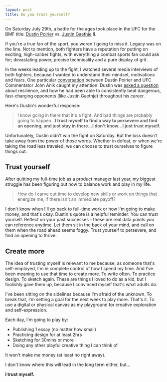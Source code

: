 ```yaml
---
layout: post
title: Do you trust yourself?
---
```


On Saturday July 29th, a battle for the ages took place in the UFC for the BMF title: [Dustin Poirier](https://en.wikipedia.org/wiki/Dustin_Poirier) vs. [Justin Gaethje](https://en.wikipedia.org/wiki/Justin_Gaethje) II.

If you're a true fan of the sport, you weren't going to miss it. Legacy was on the line. Not to mention, both fighters have a reputation for putting on exciting, high-caliber fights, with everything a combat sports fan could ask for; devastating power, precise technicality and a pure display of grit.

In the weeks leading up to the fight, I watched several media interviews of both fighters, because I wanted to understand their mindset, motivations and fears. One particular [conversation](https://youtu.be/PNPYvBc4CKA) between Dustin Poirier and UFC Commentator John Anik caught my attention. Dustin was [asked a question](https://youtu.be/PNPYvBc4CKA?t=138) about resilience, and how he had been able to consistently beat dangerous, fast-charging opponents (like Justin Gaethje) throughout his career.

Here's Dustin's wonderful response:

> I know going in there that it's a fight. And bad things are probably going to happen...**I trust myself to find a way to persevere and find an opening, and just stay in there...I don't know...I just trust myself.**

Unfortunately, Dustin didn't win the fight on Saturday. But the loss doesn't take away from the power of those words. Whether in defeat, or when we're taking the road less traveled, we can choose to trust ourselves to figure things out.

## Trust yourself

After quitting my full-time job as a product manager last year, my biggest struggle has been figuring out how to balance work and play in my life.

> How do I carve out time to develop new skills or work on things that energize me, if there isn't an immediate payoff?

I don't know when I'll go back to full-time work or how I'm going to make money, and that's okay. Dustin's quote is a helpful reminder: You can trust yourself. Reflect on your past successes - these are real data points you can reference anytime. Let them sit in the back of your mind, and call on them when the road ahead seems foggy. Trust yourself to persevere, and find an opening to thrive.

## Create more

The idea of trusting myself is relevant to me because, as someone that's self-employed, I'm in complete control of how I spend my time. And I've been meaning to use that time to create more. To write often. To practice design. To sketch again. These are things I loved to do as a kid, but I foolishly gave them up, because I convinced myself that's what adults do.

I've been sitting on the sidelines because I'm afraid of the unknown. To break that, I'm setting a goal for the next week to play more. That's it. To use a digital or physical canvas as my playground for creative exploration and self-expression.

Each day, I'm going to play by:
- Publishing 1 essay (no matter how small)
- Practicing design for at least 2hrs
- Sketching for 30mins or more
- Doing any other playful creative thing I can think of

It won't make me money (at least no right away).

I don't know where this will lead in the long term either, but...

**I trust myself.**
